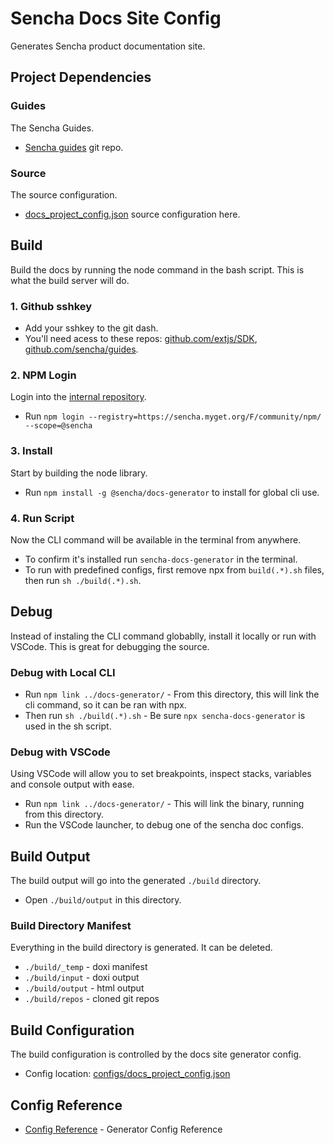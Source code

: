 # Sencha Docs Site Config
Generates Sencha product documentation site. 


## Project Dependencies

### Guides
The Sencha Guides. 

* [Sencha guides](https://github.com/sencha/guides) git repo.

### Source
The source configuration. 

* [docs_project_config.json](./configs/docs_project_config.json) source configuration here.


## Build
Build the docs by running the node command in the bash script. 
This is what the build server will do.

### 1. Github sshkey
* Add your sshkey to the git dash. 
* You'll need acess to these repos: [github.com/extjs/SDK](https://github.com/extjs/sdk), [github.com/sencha/guides](https://github.com/sencha/guides).

### 2. NPM Login
Login into the [internal repository](https://sencha.myget.org/feed/internal/package/npm/@sencha/docs-generator). 

* Run `npm login --registry=https://sencha.myget.org/F/community/npm/ --scope=@sencha`

### 3. Install
Start by building the node library.

* Run `npm install -g @sencha/docs-generator` to install for global cli use. 

### 4. Run Script
Now the CLI command will be available in the terminal from anywhere. 

* To confirm it's installed run `sencha-docs-generator` in the terminal.
* To run with predefined configs, first remove npx from `build(.*).sh` files, then run `sh ./build(.*).sh`. 


## Debug
Instead of instaling the CLI command globablly, install it locally or run with VSCode.
This is great for debugging the source.

### Debug with Local CLI
* Run `npm link ../docs-generator/` - From this directory, this will link the cli command, so it can be ran with npx.
* Then run `sh ./build(.*).sh` - Be sure `npx sencha-docs-generator` is used in the sh script. 

### Debug with VSCode
Using VSCode will allow you to set breakpoints, inspect stacks, variables and console output with ease. 

* Run `npm link ../docs-generator/` - This will link the binary, running from this directory.
* Run the VSCode launcher, to debug one of the sencha doc configs. 



## Build Output
The build output will go into the generated `./build` directory. 

* Open `./build/output` in this directory.

### Build Directory Manifest
Everything in the build directory is generated. 
It can be deleted.

* `./build/_temp` - doxi manifest
* `./build/input` - doxi output
* `./build/output` - html output
* `./build/repos` - cloned git repos


## Build Configuration
The build configuration is controlled by the docs site generator config. 

* Config location: [configs/docs_project_config.json](./configs/docs_project_config.json)

## Config Reference

* [Config Reference](https://github.com/sencha/docs/wiki/Config-Reference) - Generator Config Reference

